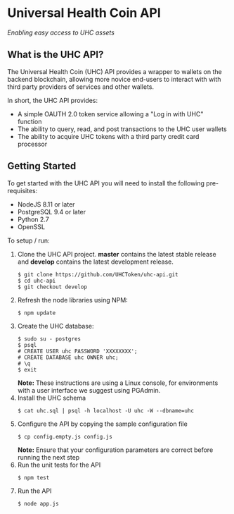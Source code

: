 # Universal Health Coin API
*Enabling easy access to UHC assets*

## What is the UHC API?

The Universal Health Coin (UHC) API provides a wrapper to wallets on the backend blockchain, allowing more novice end-users to interact with with 
third party providers of services and other wallets.

In short, the UHC API provides:

* A simple OAUTH 2.0 token service allowing a "Log in with UHC" function
* The ability to query, read, and post transactions to the UHC user wallets
* The ability to acquire UHC tokens with a third party credit card processor

## Getting Started

To get started with the UHC API you will need to install the following pre-requisites:

* NodeJS 8.11 or later
* PostgreSQL 9.4 or later
* Python 2.7
* OpenSSL

To setup / run:

1. Clone the UHC API project. **master** contains the latest stable release and **develop** contains the latest development release. 
   ```
   $ git clone https://github.com/UHCToken/uhc-api.git
   $ cd uhc-api
   $ git checkout develop
   ```
2. Refresh the node libraries using NPM:
   ```
   $ npm update
   ```
3. Create the UHC database:
   ```
   $ sudo su - postgres
   $ psql
   # CREATE USER uhc PASSWORD 'XXXXXXXX';
   # CREATE DATABASE uhc OWNER uhc;
   # \q
   $ exit
   ```
   **Note:** These instructions are using a Linux console, for environments with a user interface we suggest using PGAdmin.
4. Install the UHC schema
   ```
   $ cat uhc.sql | psql -h localhost -U uhc -W --dbname=uhc
   ```
5. Configure the API by copying the sample configuration file
   ```
   $ cp config.empty.js config.js
   ```
   **Note:** Ensure that your configuration parameters are correct before running the next step
6. Run the unit tests for the API
   ```
   $ npm test
   ```
7. Run the API
   ```
   $ node app.js
   ```
   